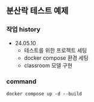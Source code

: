 ## 분산락 테스트 예제
### 작업 history
- 24.05.10
  - 테스트를 위한 프로젝트 세팅
  - docker compose 환경 세팅
  - classroom 모델 구현

### command
```commandline
docker compose up -d --build
```